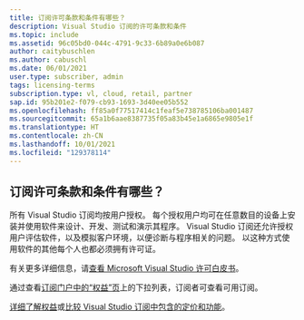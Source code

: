 ```yaml
---
title: 订阅许可条款和条件有哪些？
description: Visual Studio 订阅的许可条款和条件
ms.topic: include
ms.assetid: 96c05bd0-044c-4791-9c33-6b89a0e6b087
author: caitybuschlen
ms.author: cabuschl
ms.date: 06/01/2021
user.type: subscriber, admin
tags: licensing-terms
subscription.type: vl, cloud, retail, partner
sap.id: 95b201e2-f079-cb93-1693-3d40ee05b552
ms.openlocfilehash: ff85a0f77517414c1feaf5e738785106ba001487
ms.sourcegitcommit: 65a1b6aae8387735f05a83b45e1a6865e9805e1f
ms.translationtype: HT
ms.contentlocale: zh-CN
ms.lasthandoff: 10/01/2021
ms.locfileid: "129378114"
---
```

## <a name="what-are-the-subscription-licensing-terms-and-conditions"></a>订阅许可条款和条件有哪些？ 

所有 Visual Studio 订阅均按用户授权。 每个授权用户均可在任意数目的设备上安装并使用软件来设计、开发、测试和演示其程序。 Visual Studio 订阅还允许授权用户评估软件，以及模拟客户环境，以便诊断与程序相关的问题。 以这种方式使用软件的其他每个人也都必须拥有许可证。 

有关更多详细信息，请[查看 Microsoft Visual Studio 许可白皮书](https://aka.ms/VSLicensingPaper)。 

通过查看[订阅门户中的“权益”页](https://my.visualstudio.com/benefits)上的下拉列表，订阅者可查看可用订阅。 

[详细了解权益](https://visualstudio.microsoft.com/vs/benefits/)或[比较 Visual Studio 订阅中包含的定价和功能](https://visualstudio.microsoft.com/vs/pricing/)。